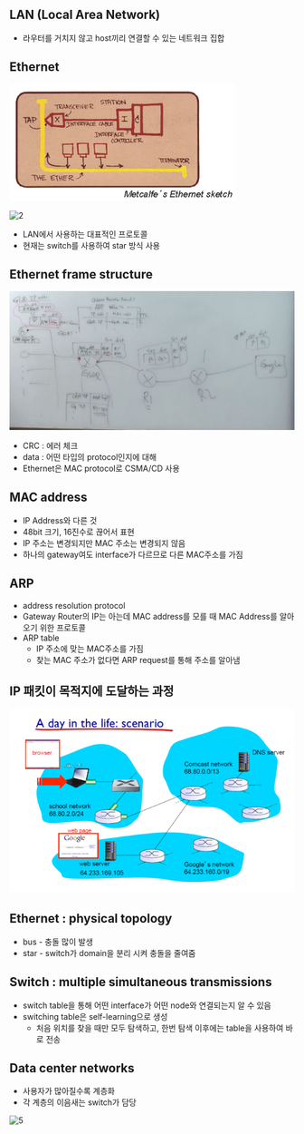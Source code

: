 ## **LAN (Local Area Network)**

- 라우터를 거치지 않고 host끼리 연결할 수 있는 네트워크 집합

## Ethernet

![1](./imagefile/week2/day8-1.png)

![2](./imagefile/week2/day8-2.pngg)

- LAN에서 사용하는 대표적인 프로토콜
- 현재는 switch를 사용하여 star 방식 사용

## Ethernet frame structure

![3](./imagefile/week2/day8-3.png)

- CRC : 에러 체크
- data : 어떤 타입의 protocol인지에 대해
- Ethernet은 MAC protocol로 CSMA/CD 사용

## MAC address

- IP Address와 다른 것
- 48bit 크기, 16진수로 끊어서 표현
- IP 주소는 변경되지만 MAC 주소는 변경되지 않음
- 하나의 gateway여도 interface가 다르므로 다른 MAC주소를 가짐

## ARP

- address resolution protocol
- Gateway Router의 IP는 아는데 MAC address를 모를 때 MAC Address를 알아오기 위한 프로토콜
- ARP table
    - IP 주소에 맞는 MAC주소를 가짐
    - 찾는 MAC 주소가 없다면 ARP request를 통해 주소를 알아냄

## IP 패킷이 목적지에 도달하는 과정

![4](./imagefile/week2/day8-4.png)

## Ethernet : physical topology

- bus - 충돌 많이 발생
- star - switch가 domain을 분리 시켜 충돌을 줄여줌

## Switch : multiple simultaneous transmissions

- switch table을 통해 어떤 interface가 어떤 node와 연결되는지 알 수 있음
- switching table은 self-learning으로 생성
    - 처음 위치를 찾을 때만 모두 탐색하고, 한번 탐색 이후에는 table을 사용하여 바로 전송

## Data center networks

- 사용자가 많아질수록 계층화
- 각 계층의 이음새는 switch가 담당

![5](./imagefile/week2/day8-5.png)

